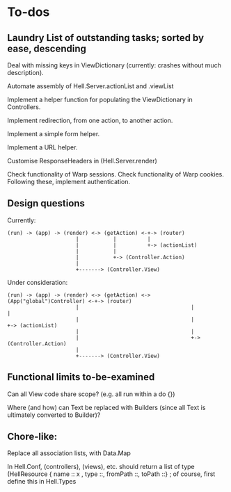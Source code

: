 # To-dos

## Laundry List of outstanding tasks; sorted by ease, descending

Deal with missing keys in ViewDictionary (currently: crashes without much description).

Automate assembly of Hell.Server.actionList and .viewList

Implement a helper function for populating the ViewDictionary in Controllers.

Implement redirection, from one action, to another action.

Implement a simple form helper.

Implement a URL helper.

Customise ResponseHeaders in (Hell.Server.render)

Check functionality of Warp sessions. Check functionality of Warp cookies.  Following these, implement authentication.

## Design questions  

Currently:

    (run) -> (app) -> (render) <-> (getAction) <-+-> (router)
                          |           |          |
                          |           |          +-> (actionList)
                          |           |
                          |           +-> (Controller.Action)
                          |
                          +-------> (Controller.View)

Under consideration:

    (run) -> (app) -> (render) <-> (getAction) <-> (App("global")Controller) <-+-> (router)
                          |                                    |               |
                          |                                    |               +-> (actionList)
                          |                                    |
                          |                                    +-> (Controller.Action)
                          |
                          +-------> (Controller.View)


## Functional limits to-be-examined

Can all View code share scope? (e.g. all run within a do {})

Where (and how) can Text be replaced with Builders (since all Text is ultimately converted to Builder)?

## Chore-like:

Replace all association lists, with Data.Map

In Hell.Conf, (controllers), (views), etc. should return a list of type (HellResource { name :: x ,  type ::, fromPath ::, toPath ::} ; of course, first define this in Hell.Types
